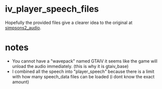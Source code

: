 # iv_player_speech_files
Hopefully the provided files give a clearer idea to the original at [simpsons2_audio](https://github.com/awesomeness1jake/simpsons2_audio).

# notes
- You cannot have a "wavepack" named GTAIV it seems like the game will unload the audio immediately. (this is why it is gtaiv_base)
- I combined all the speech into "player_speech" because there is a limit with how many speech_data files can be loaded (i dont know the exact amount)
